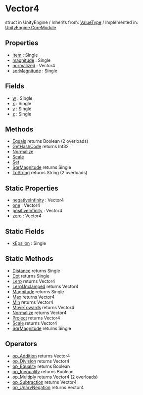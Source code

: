 # Vector4
struct in UnityEngine
 / Inherits from: <a href="https://docs.unity3d.com/6000.0/Documentation/ScriptReference/ValueType.html">ValueType</a> / Implemented in: <a href="https://docs.unity3d.com/6000.0/Documentation/ScriptReference/UnityEngine.CoreModule.html">UnityEngine.CoreModule</a>

## Properties
- <a href="https://docs.unity3d.com/6000.0/Documentation/ScriptReference/Vector4-Item.html">Item</a> : Single
- <a href="https://docs.unity3d.com/6000.0/Documentation/ScriptReference/Vector4-magnitude.html">magnitude</a> : Single
- <a href="https://docs.unity3d.com/6000.0/Documentation/ScriptReference/Vector4-normalized.html">normalized</a> : Vector4
- <a href="https://docs.unity3d.com/6000.0/Documentation/ScriptReference/Vector4-sqrMagnitude.html">sqrMagnitude</a> : Single

## Fields
- <a href="https://docs.unity3d.com/6000.0/Documentation/ScriptReference/Vector4-w.html">w</a> : Single
- <a href="https://docs.unity3d.com/6000.0/Documentation/ScriptReference/Vector4-x.html">x</a> : Single
- <a href="https://docs.unity3d.com/6000.0/Documentation/ScriptReference/Vector4-y.html">y</a> : Single
- <a href="https://docs.unity3d.com/6000.0/Documentation/ScriptReference/Vector4-z.html">z</a> : Single

## Methods
- <a href="https://docs.unity3d.com/6000.0/Documentation/ScriptReference/Vector4.Equals.html">Equals</a> returns Boolean (2 overloads)
- <a href="https://docs.unity3d.com/6000.0/Documentation/ScriptReference/Vector4.GetHashCode.html">GetHashCode</a> returns Int32
- <a href="https://docs.unity3d.com/6000.0/Documentation/ScriptReference/Vector4.Normalize.html">Normalize</a>
- <a href="https://docs.unity3d.com/6000.0/Documentation/ScriptReference/Vector4.Scale.html">Scale</a>
- <a href="https://docs.unity3d.com/6000.0/Documentation/ScriptReference/Vector4.Set.html">Set</a>
- <a href="https://docs.unity3d.com/6000.0/Documentation/ScriptReference/Vector4.SqrMagnitude.html">SqrMagnitude</a> returns Single
- <a href="https://docs.unity3d.com/6000.0/Documentation/ScriptReference/Vector4.ToString.html">ToString</a> returns String (2 overloads)

## Static Properties
- <a href="https://docs.unity3d.com/6000.0/Documentation/ScriptReference/Vector4-negativeInfinity.html">negativeInfinity</a> : Vector4
- <a href="https://docs.unity3d.com/6000.0/Documentation/ScriptReference/Vector4-one.html">one</a> : Vector4
- <a href="https://docs.unity3d.com/6000.0/Documentation/ScriptReference/Vector4-positiveInfinity.html">positiveInfinity</a> : Vector4
- <a href="https://docs.unity3d.com/6000.0/Documentation/ScriptReference/Vector4-zero.html">zero</a> : Vector4

## Static Fields
- <a href="https://docs.unity3d.com/6000.0/Documentation/ScriptReference/Vector4-kEpsilon.html">kEpsilon</a> : Single

## Static Methods
- <a href="https://docs.unity3d.com/6000.0/Documentation/ScriptReference/Vector4.Distance.html">Distance</a> returns Single
- <a href="https://docs.unity3d.com/6000.0/Documentation/ScriptReference/Vector4.Dot.html">Dot</a> returns Single
- <a href="https://docs.unity3d.com/6000.0/Documentation/ScriptReference/Vector4.Lerp.html">Lerp</a> returns Vector4
- <a href="https://docs.unity3d.com/6000.0/Documentation/ScriptReference/Vector4.LerpUnclamped.html">LerpUnclamped</a> returns Vector4
- <a href="https://docs.unity3d.com/6000.0/Documentation/ScriptReference/Vector4.Magnitude.html">Magnitude</a> returns Single
- <a href="https://docs.unity3d.com/6000.0/Documentation/ScriptReference/Vector4.Max.html">Max</a> returns Vector4
- <a href="https://docs.unity3d.com/6000.0/Documentation/ScriptReference/Vector4.Min.html">Min</a> returns Vector4
- <a href="https://docs.unity3d.com/6000.0/Documentation/ScriptReference/Vector4.MoveTowards.html">MoveTowards</a> returns Vector4
- <a href="https://docs.unity3d.com/6000.0/Documentation/ScriptReference/Vector4.Normalize.html">Normalize</a> returns Vector4
- <a href="https://docs.unity3d.com/6000.0/Documentation/ScriptReference/Vector4.Project.html">Project</a> returns Vector4
- <a href="https://docs.unity3d.com/6000.0/Documentation/ScriptReference/Vector4.Scale.html">Scale</a> returns Vector4
- <a href="https://docs.unity3d.com/6000.0/Documentation/ScriptReference/Vector4.SqrMagnitude.html">SqrMagnitude</a> returns Single

## Operators
- <a href="https://docs.unity3d.com/6000.0/Documentation/ScriptReference/Vector4.op_Addition.html">op_Addition</a> returns Vector4
- <a href="https://docs.unity3d.com/6000.0/Documentation/ScriptReference/Vector4.op_Division.html">op_Division</a> returns Vector4
- <a href="https://docs.unity3d.com/6000.0/Documentation/ScriptReference/Vector4.op_Equality.html">op_Equality</a> returns Boolean
- <a href="https://docs.unity3d.com/6000.0/Documentation/ScriptReference/Vector4.op_Inequality.html">op_Inequality</a> returns Boolean
- <a href="https://docs.unity3d.com/6000.0/Documentation/ScriptReference/Vector4.op_Multiply.html">op_Multiply</a> returns Vector4 (2 overloads)
- <a href="https://docs.unity3d.com/6000.0/Documentation/ScriptReference/Vector4.op_Subtraction.html">op_Subtraction</a> returns Vector4
- <a href="https://docs.unity3d.com/6000.0/Documentation/ScriptReference/Vector4.op_UnaryNegation.html">op_UnaryNegation</a> returns Vector4
